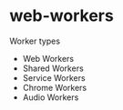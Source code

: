 # web-workers

Worker types
- Web Workers
- Shared Workers
- Service Workers
- Chrome Workers
- Audio Workers
